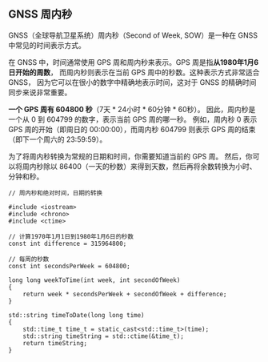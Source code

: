 
## GNSS 周内秒

GNSS（全球导航卫星系统）周内秒（Second of Week, SOW）是一种在 GNSS 中常见的时间表示方式。

在 GNSS 中，时间通常使用 GPS 周和周内秒来表示。GPS 周是指**从1980年1月6日开始的周数**，
而周内秒则表示在当前 GPS 周中的秒数。这种表示方式非常适合 GNSS，
因为它可以在很小的数字中精确地表示时间，这对于 GNSS 的精确时间同步来说非常重要。

**一个 GPS 周有 604800 秒**（7天 * 24小时 * 60分钟 * 60秒）。
因此，周内秒是一个从 0 到 604799 的数字，表示当前 GPS 周的哪一秒。
例如，周内秒 0 表示 GPS 周的开始（即周日的 00:00:00），而周内秒 604799 则表示 GPS 周的结束（即下一个周六的 23:59:59）。

为了将周内秒转换为常规的日期和时间，你需要知道当前的 GPS 周。
然后，你可以将周内秒除以 86400（一天的秒数）来得到天数，然后再将余数转换为小时、分钟和秒。

    // 周内秒和绝对时间，日期的转换

    #include <iostream>
    #include <chrono>
    #include <ctime>
    
    // 计算1970年1月1日到1980年1月6日的秒数
    const int difference = 315964800;
    
    // 每周的秒数
    const int secondsPerWeek = 604800;
    
    long long weekToTime(int week, int secondOfWeek)
    {
        return week * secondsPerWeek + secondOfWeek + difference;
    }
    
    std::string timeToDate(long long time)
    {
        std::time_t time_t = static_cast<std::time_t>(time);
        std::string timeString = std::ctime(&time_t);
        return timeString;
    }
